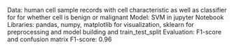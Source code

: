 Data: human cell sample records with cell
characteristic as well as classifier for for whether
cell is benign or malignant
Model: SVM in jupyter Notebook
Libraries: pandas, numpy, matplotlib for
visualization, sklearn for preprocessing and model
building and train_test_split
Evaluation: F1-score and confusion matrix
F1-score: 0.96
